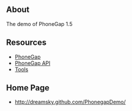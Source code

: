 ## About

The demo of PhoneGap 1.5

## Resources

* [PhoneGap](http://phonegap.com/)
* [PhoneGap API](http://docs.phonegap.com/en/1.5.0/index.html)
* [Tools](http://phonegap.com/tools)

## Home Page

* http://dreamsky.github.com/PhonegapDemo/
